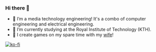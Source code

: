 ### Hi there 👋

- 🔭 I’m a media technology engineering! It's a combo of computer engineering and electrical engineering.
- 🌱 I’m currently studying at the Royal Institute of Technology (KTH). 
- 💬 I create games on my spare time with my [wife](https://www.artstation.com/molli)!

[![ko-fi](https://ko-fi.com/img/githubbutton_sm.svg)](https://ko-fi.com/L3L551LSW)
